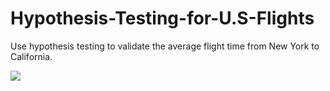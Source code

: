 # Hypothesis-Testing-for-U.S-Flights
Use hypothesis testing to validate the average flight time from New York  to California.

![](https://user-images.githubusercontent.com/45433843/94894297-ebc4ee00-043d-11eb-921e-8e268674749f.PNG)
